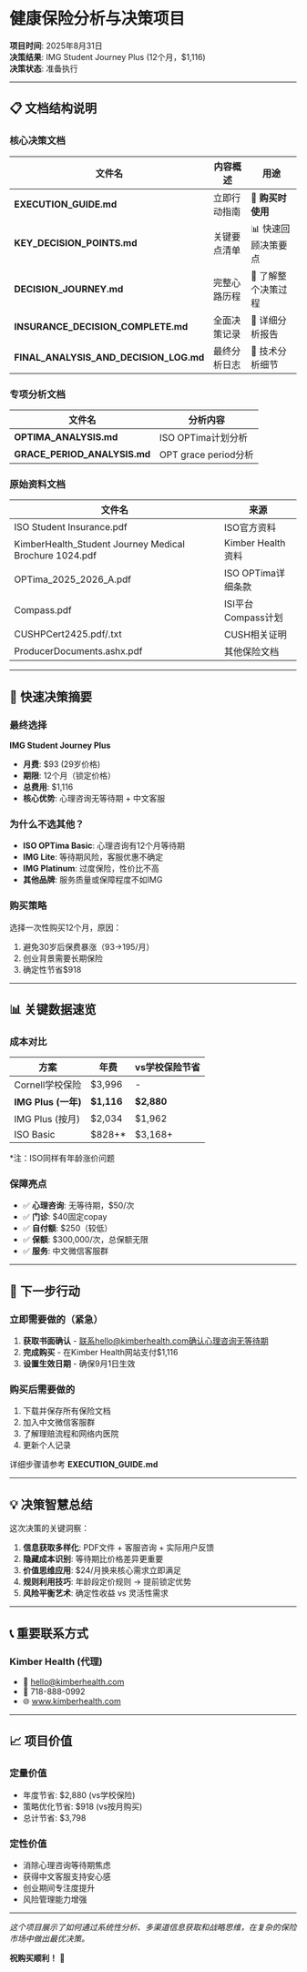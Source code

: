 # 健康保险分析与决策项目
**项目时间**: 2025年8月31日  
**决策结果**: IMG Student Journey Plus (12个月，$1,116)  
**决策状态**: 准备执行

---

## 📋 文档结构说明

### 核心决策文档
| 文件名 | 内容概述 | 用途 |
|--------|----------|------|
| **EXECUTION_GUIDE.md** | 立即行动指南 | 🚀 **购买时使用** |
| **KEY_DECISION_POINTS.md** | 关键要点清单 | 📊 快速回顾决策要点 |
| **DECISION_JOURNEY.md** | 完整心路历程 | 🧭 了解整个决策过程 |
| **INSURANCE_DECISION_COMPLETE.md** | 全面决策记录 | 📖 详细分析报告 |
| **FINAL_ANALYSIS_AND_DECISION_LOG.md** | 最终分析日志 | 📝 技术分析细节 |

### 专项分析文档
| 文件名 | 分析内容 |
|--------|----------|
| **OPTIMA_ANALYSIS.md** | ISO OPTima计划分析 |
| **GRACE_PERIOD_ANALYSIS.md** | OPT grace period分析 |

### 原始资料文档
| 文件名 | 来源 |
|--------|------|
| ISO Student Insurance.pdf | ISO官方资料 |
| KimberHealth_Student Journey Medical Brochure 1024.pdf | Kimber Health资料 |
| OPTima_2025_2026_A.pdf | ISO OPTima详细条款 |
| Compass.pdf | ISI平台Compass计划 |
| CUSHPCert2425.pdf/.txt | CUSH相关证明 |
| ProducerDocuments.ashx.pdf | 其他保险文档 |

---

## 🎯 快速决策摘要

### 最终选择
**IMG Student Journey Plus**
- **月费**: $93 (29岁价格)
- **期限**: 12个月（锁定价格）
- **总费用**: $1,116
- **核心优势**: 心理咨询无等待期 + 中文客服

### 为什么不选其他？
- **ISO OPTima Basic**: 心理咨询有12个月等待期
- **IMG Lite**: 等待期风险，客服优惠不确定
- **IMG Platinum**: 过度保险，性价比不高
- **其他品牌**: 服务质量或保障程度不如IMG

### 购买策略
选择一次性购买12个月，原因：
1. 避免30岁后保费暴涨（$93→$195/月）
2. 创业背景需要长期保险
3. 确定性节省$918

---

## 📊 关键数据速览

### 成本对比
| 方案 | 年费 | vs学校保险节省 |
|------|------|---------------|
| Cornell学校保险 | $3,996 | - |
| **IMG Plus (一年)** | **$1,116** | **$2,880** |
| IMG Plus (按月) | $2,034 | $1,962 |
| ISO Basic | $828+* | $3,168+ |

*注：ISO同样有年龄涨价问题

### 保障亮点
- ✅ **心理咨询**: 无等待期，$50/次
- ✅ **门诊**: $40固定copay
- ✅ **自付额**: $250（较低）
- ✅ **保额**: $300,000/次，总保额无限
- ✅ **服务**: 中文微信客服群

---

## 🚀 下一步行动

### 立即需要做的（紧急）
1. **获取书面确认** - 联系hello@kimberhealth.com确认心理咨询无等待期
2. **完成购买** - 在Kimber Health网站支付$1,116
3. **设置生效日期** - 确保9月1日生效

### 购买后需要做的
1. 下载并保存所有保险文档
2. 加入中文微信客服群  
3. 了解理赔流程和网络内医院
4. 更新个人记录

详细步骤请参考 **EXECUTION_GUIDE.md**

---

## 💡 决策智慧总结

这次决策的关键洞察：
1. **信息获取多样化**: PDF文件 + 客服咨询 + 实际用户反馈
2. **隐藏成本识别**: 等待期比价格差异更重要
3. **价值思维应用**: $24/月换来核心需求立即满足
4. **规则利用技巧**: 年龄段定价规则 → 提前锁定优势
5. **风险平衡艺术**: 确定性收益 vs 灵活性需求

---

## 📞 重要联系方式

### Kimber Health (代理)
- 📧 hello@kimberhealth.com
- 📱 718-888-0992
- 🌐 www.kimberhealth.com

---

## 📈 项目价值

### 定量价值
- 年度节省: $2,880 (vs学校保险)
- 策略优化节省: $918 (vs按月购买)
- 总计节省: $3,798

### 定性价值
- 消除心理咨询等待期焦虑
- 获得中文客服支持安心感
- 创业期间专注度提升
- 风险管理能力增强

---

*这个项目展示了如何通过系统性分析、多渠道信息获取和战略思维，在复杂的保险市场中做出最优决策。*

**祝购买顺利！** 🎉